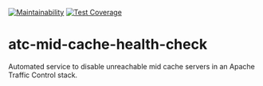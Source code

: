 [![Maintainability](https://api.codeclimate.com/v1/badges/2b02133a5f8bd7909fb3/maintainability)](https://codeclimate.com/github/ARMmaster17/atc-mid-cache-health-check/maintainability)
[![Test Coverage](https://api.codeclimate.com/v1/badges/2b02133a5f8bd7909fb3/test_coverage)](https://codeclimate.com/github/ARMmaster17/atc-mid-cache-health-check/test_coverage)
# atc-mid-cache-health-check
Automated service to disable unreachable mid cache servers in an Apache Traffic Control stack.
